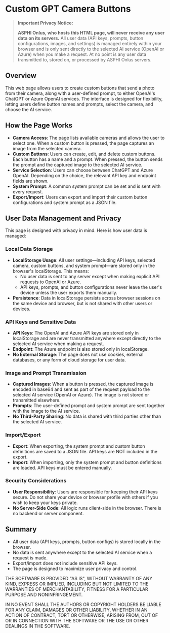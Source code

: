 # Custom GPT Camera Buttons

> **Important Privacy Notice:**
> 
> **ASPHI Onlus, who hosts this HTML page, will never receive any user data on its servers.** All user data (API keys, prompts, button configurations, images, and settings) is managed entirely within your browser and is only sent directly to the selected AI service (OpenAI or Azure) when you make a request. At no point is any user data transmitted to, stored on, or processed by ASPHI Onlus servers.

## Overview

This web page allows users to create custom buttons that send a photo from their camera, along with a user-defined prompt, to either OpenAI's ChatGPT or Azure OpenAI services. The interface is designed for flexibility, letting users define button names and prompts, select the camera, and choose the AI service.

## How the Page Works

- **Camera Access**: The page lists available cameras and allows the user to select one. When a custom button is pressed, the page captures an image from the selected camera.
- **Custom Buttons**: Users can create, edit, and delete custom buttons. Each button has a name and a prompt. When pressed, the button sends the prompt and the captured image to the selected AI service.
- **Service Selection**: Users can choose between ChatGPT and Azure OpenAI. Depending on the choice, the relevant API key and endpoint fields are shown.
- **System Prompt**: A common system prompt can be set and is sent with every request.
- **Export/Import**: Users can export and import their custom button configurations and system prompt as a JSON file.

## User Data Management and Privacy

This page is designed with privacy in mind. Here is how user data is managed:

### Local Data Storage

- **LocalStorage Usage**: All user settings—including API keys, selected camera, custom buttons, and system prompt—are stored only in the browser's localStorage. This means:
  - No user data is sent to any server except when making explicit API requests to OpenAI or Azure.
  - API keys, prompts, and button configurations never leave the user's device unless the user exports them manually.
- **Persistence**: Data in localStorage persists across browser sessions on the same device and browser, but is not shared with other users or devices.

### API Keys and Sensitive Data

- **API Keys**: The OpenAI and Azure API keys are stored only in localStorage and are never transmitted anywhere except directly to the selected AI service when making a request.
- **Endpoint**: The Azure endpoint is also stored only in localStorage.
- **No External Storage**: The page does not use cookies, external databases, or any form of cloud storage for user data.

### Image and Prompt Transmission

- **Captured Images**: When a button is pressed, the captured image is encoded in base64 and sent as part of the request payload to the selected AI service (OpenAI or Azure). The image is not stored or transmitted elsewhere.
- **Prompts**: The user-defined prompt and system prompt are sent together with the image to the AI service.
- **No Third-Party Sharing**: No data is shared with third parties other than the selected AI service.

### Import/Export

- **Export**: When exporting, the system prompt and custom button definitions are saved to a JSON file. API keys are NOT included in the export.
- **Import**: When importing, only the system prompt and button definitions are loaded. API keys must be entered manually.

### Security Considerations

- **User Responsibility**: Users are responsible for keeping their API keys secure. Do not share your device or browser profile with others if you wish to keep your keys private.
- **No Server-Side Code**: All logic runs client-side in the browser. There is no backend or server component.

## Summary

- All user data (API keys, prompts, button configs) is stored locally in the browser.
- No data is sent anywhere except to the selected AI service when a request is made.
- Export/import does not include sensitive API keys.
- The page is designed to maximize user privacy and control.

THE SOFTWARE IS PROVIDED "AS IS", WITHOUT WARRANTY OF ANY KIND, EXPRESS OR IMPLIED, INCLUDING BUT NOT LIMITED TO THE WARRANTIES OF MERCHANTABILITY, FITNESS FOR A PARTICULAR PURPOSE AND NONINFRINGEMENT.

IN NO EVENT SHALL THE AUTHORS OR COPYRIGHT HOLDERS BE LIABLE FOR ANY CLAIM, DAMAGES OR OTHER LIABILITY, WHETHER IN AN ACTION OF CONTRACT, TORT OR OTHERWISE, ARISING FROM, OUT OF OR IN CONNECTION WITH THE SOFTWARE OR THE USE OR OTHER DEALINGS IN THE SOFTWARE.
